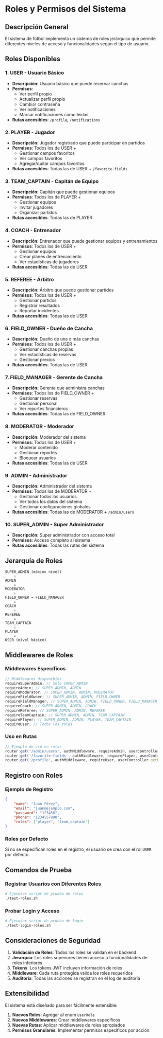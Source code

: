 # Roles y Permisos del Sistema

## Descripción General

El sistema de fútbol implementa un sistema de roles jerárquico que permite diferentes niveles de acceso y funcionalidades según el tipo de usuario.

## Roles Disponibles

### 1. **USER** - Usuario Básico

-   **Descripción**: Usuario básico que puede reservar canchas
-   **Permisos**:
    -   Ver perfil propio
    -   Actualizar perfil propio
    -   Cambiar contraseña
    -   Ver notificaciones
    -   Marcar notificaciones como leídas
-   **Rutas accesibles**: `/profile`, `/notifications`

### 2. **PLAYER** - Jugador

-   **Descripción**: Jugador registrado que puede participar en partidos
-   **Permisos**: Todos los de USER +
    -   Gestionar campos favoritos
    -   Ver campos favoritos
    -   Agregar/quitar campos favoritos
-   **Rutas accesibles**: Todas las de USER + `/favorite-fields`

### 3. **TEAM_CAPTAIN** - Capitán de Equipo

-   **Descripción**: Capitán que puede gestionar equipos
-   **Permisos**: Todos los de PLAYER +
    -   Gestionar equipos
    -   Invitar jugadores
    -   Organizar partidos
-   **Rutas accesibles**: Todas las de PLAYER

### 4. **COACH** - Entrenador

-   **Descripción**: Entrenador que puede gestionar equipos y entrenamientos
-   **Permisos**: Todos los de USER +
    -   Gestionar equipos
    -   Crear planes de entrenamiento
    -   Ver estadísticas de jugadores
-   **Rutas accesibles**: Todas las de USER

### 5. **REFEREE** - Árbitro

-   **Descripción**: Árbitro que puede gestionar partidos
-   **Permisos**: Todos los de USER +
    -   Gestionar partidos
    -   Registrar resultados
    -   Reportar incidentes
-   **Rutas accesibles**: Todas las de USER

### 6. **FIELD_OWNER** - Dueño de Cancha

-   **Descripción**: Dueño de una o más canchas
-   **Permisos**: Todos los de USER +
    -   Gestionar canchas propias
    -   Ver estadísticas de reservas
    -   Gestionar precios
-   **Rutas accesibles**: Todas las de USER

### 7. **FIELD_MANAGER** - Gerente de Cancha

-   **Descripción**: Gerente que administra canchas
-   **Permisos**: Todos los de FIELD_OWNER +
    -   Gestionar reservas
    -   Gestionar personal
    -   Ver reportes financieros
-   **Rutas accesibles**: Todas las de FIELD_OWNER

### 8. **MODERATOR** - Moderador

-   **Descripción**: Moderador del sistema
-   **Permisos**: Todos los de USER +
    -   Moderar contenido
    -   Gestionar reportes
    -   Bloquear usuarios
-   **Rutas accesibles**: Todas las de USER

### 9. **ADMIN** - Administrador

-   **Descripción**: Administrador del sistema
-   **Permisos**: Todos los de MODERATOR +
    -   Gestionar todos los usuarios
    -   Ver todos los datos del sistema
    -   Gestionar configuraciones globales
-   **Rutas accesibles**: Todas las de MODERATOR + `/admin/users`

### 10. **SUPER_ADMIN** - Super Administrador

-   **Descripción**: Super administrador con acceso total
-   **Permisos**: Acceso completo al sistema
-   **Rutas accesibles**: Todas las rutas del sistema

## Jerarquía de Roles

```
SUPER_ADMIN (máximo nivel)
    ↓
ADMIN
    ↓
MODERATOR
    ↓
FIELD_OWNER → FIELD_MANAGER
    ↓
COACH
    ↓
REFEREE
    ↓
TEAM_CAPTAIN
    ↓
PLAYER
    ↓
USER (nivel básico)
```

## Middlewares de Roles

### Middlewares Específicos

```typescript
// Middlewares disponibles
requireSuperAdmin; // Solo SUPER_ADMIN
requireAdmin; // SUPER_ADMIN, ADMIN
requireModerator; // SUPER_ADMIN, ADMIN, MODERATOR
requireFieldOwner; // SUPER_ADMIN, ADMIN, FIELD_OWNER
requireFieldManager; // SUPER_ADMIN, ADMIN, FIELD_OWNER, FIELD_MANAGER
requireCoach; // SUPER_ADMIN, ADMIN, COACH
requireReferee; // SUPER_ADMIN, ADMIN, REFEREE
requireTeamCaptain; // SUPER_ADMIN, ADMIN, TEAM_CAPTAIN
requirePlayer; // SUPER_ADMIN, ADMIN, PLAYER, TEAM_CAPTAIN
requireUser; // Todos los roles
```

### Uso en Rutas

```typescript
// Ejemplo de uso en rutas
router.get('/admin/users', authMiddleware, requireAdmin, userController.getAllUsers);
router.get('/favorite-fields', authMiddleware, requirePlayer, userController.getFavoriteFields);
router.get('/profile', authMiddleware, requireUser, userController.getProfile);
```

## Registro con Roles

### Ejemplo de Registro

```json
{
    "name": "Juan Pérez",
    "email": "juan@ejemplo.com",
    "password": "123456",
    "phone": "1234567890",
    "roles": ["player", "team_captain"]
}
```

### Roles por Defecto

Si no se especifican roles en el registro, el usuario se crea con el rol `USER` por defecto.

## Comandos de Prueba

### Registrar Usuarios con Diferentes Roles

```bash
# Ejecutar script de prueba de roles
./test-roles.sh
```

### Probar Login y Acceso

```bash
# Ejecutar script de prueba de login
./test-login-roles.sh
```

## Consideraciones de Seguridad

1. **Validación de Roles**: Todos los roles se validan en el backend
2. **Jerarquía**: Los roles superiores tienen acceso a funcionalidades de roles inferiores
3. **Tokens**: Los tokens JWT incluyen información de roles
4. **Middleware**: Cada ruta protegida valida los roles requeridos
5. **Auditoría**: Todas las acciones se registran en el log de auditoría

## Extensibilidad

El sistema está diseñado para ser fácilmente extensible:

1. **Nuevos Roles**: Agregar al enum `UserRole`
2. **Nuevos Middlewares**: Crear middlewares específicos
3. **Nuevas Rutas**: Aplicar middlewares de roles apropiados
4. **Permisos Granulares**: Implementar permisos específicos por acción
